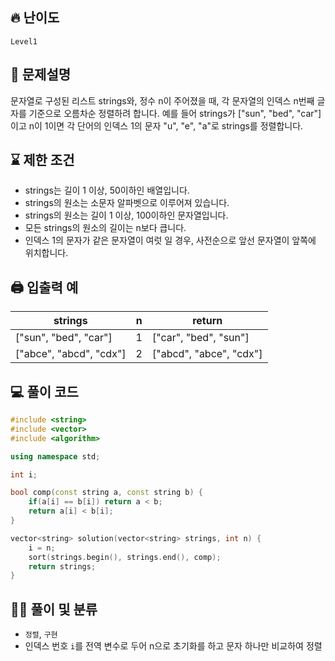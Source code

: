## 🔥 난이도
`Level1`

## 📝 문제설명
문자열로 구성된 리스트 strings와, 정수 n이 주어졌을 때, 각 문자열의 인덱스 n번째 글자를 기준으로 오름차순 정렬하려 합니다. 예를 들어 strings가 ["sun", "bed", "car"]이고 n이 1이면 각 단어의 인덱스 1의 문자 "u", "e", "a"로 strings를 정렬합니다.

## ⌛️ 제한 조건
- strings는 길이 1 이상, 50이하인 배열입니다.
- strings의 원소는 소문자 알파벳으로 이루어져 있습니다.
- strings의 원소는 길이 1 이상, 100이하인 문자열입니다.
- 모든 strings의 원소의 길이는 n보다 큽니다.
- 인덱스 1의 문자가 같은 문자열이 여럿 일 경우, 사전순으로 앞선 문자열이 앞쪽에 위치합니다.
  
## 🖨  입출력 예
strings |	n |	return
--|--|--
["sun", "bed", "car"] |	1 |	["car", "bed", "sun"]
["abce", "abcd", "cdx"] |	2 |	["abcd", "abce", "cdx"]

## 💻 풀이 코드
```cpp
#include <string>
#include <vector>
#include <algorithm>

using namespace std;

int i;

bool comp(const string a, const string b) {
    if(a[i] == b[i]) return a < b;
    return a[i] < b[i];
}

vector<string> solution(vector<string> strings, int n) {
    i = n;
    sort(strings.begin(), strings.end(), comp);
    return strings;
}
```

## ✍🏻 풀이 및 분류
- `정렬`, `구현`
- 인덱스 번호 `i`를 전역 변수로 두어 n으로 초기화를 하고 문자 하나만 비교하여 정렬
